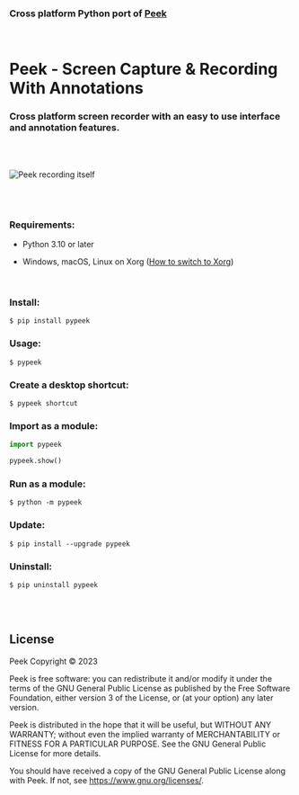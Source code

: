 ### Cross platform Python port of [Peek](https://github.com/phw/peek)

<br/>

# Peek - Screen Capture & Recording With Annotations

### Cross platform screen recorder with an easy to use interface and annotation features.

<br/>
<br/>

![Peek recording itself](https://raw.githubusercontent.com/pypeek/pypeek/main/data/art/peek-recording-itself.gif)

<br/>
<br/>

### Requirements:

- Python 3.10 or later

- Windows, macOS, Linux on Xorg ([How to switch to Xorg](https://itsfoss.com/switch-xorg-wayland/))

<br/>

### Install:

```console
$ pip install pypeek
```

### Usage:

```console
$ pypeek
```

### Create a desktop shortcut:

```console
$ pypeek shortcut
```

### Import as a module:

```python
import pypeek

pypeek.show()
```

### Run as a module:

```console
$ python -m pypeek
```

### Update:

```console
$ pip install --upgrade pypeek
```

### Uninstall:

```console
$ pip uninstall pypeek
```

<br/>
<br/>

## License
Peek Copyright © 2023

Peek is free software: you can redistribute it and/or modify
it under the terms of the GNU General Public License as published by
the Free Software Foundation, either version 3 of the License, or
(at your option) any later version.

Peek is distributed in the hope that it will be useful,
but WITHOUT ANY WARRANTY; without even the implied warranty of
MERCHANTABILITY or FITNESS FOR A PARTICULAR PURPOSE.  See the
GNU General Public License for more details.

You should have received a copy of the GNU General Public License
along with Peek. If not, see <https://www.gnu.org/licenses/>.